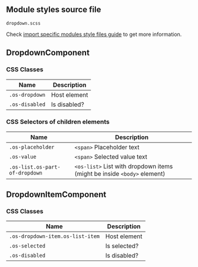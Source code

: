 ## Module styles source file

`dropdown.scss`

Check [import specific modules style files guide](https://github.com/dreyliky/ngx-os/blob/master/src/app/library/docs/guides/import-specific-modules-style-files.md)
to get more information.

## DropdownComponent

### CSS Classes
| Name           | Description                       |
| -------------- | --------------------------------- |
| `.os-dropdown` | Host element                      |
| `.os-disabled` | Is disabled?                      |

### CSS Selectors of children elements
| Name                           | Description                                                             |
| ------------------------------ | ----------------------------------------------------------------------- |
| `.os-placeholder`              | `<span>` Placeholder text                                               |
| `.os-value`                    | `<span>` Selected value text                                            |
| `.os-list.os-part-of-dropdown` | `<os-list>` List with dropdown items (might be inside `<body>` element) |

## DropdownItemComponent

### CSS Classes
| Name                             | Description                       |
| -------------------------------- | --------------------------------- |
| `.os-dropdown-item.os-list-item` | Host element                      |
| `.os-selected`                   | Is selected?                      |
| `.os-disabled`                   | Is disabled?                      |
